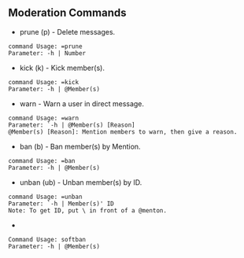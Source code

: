 ## Moderation Commands
- prune (p) - Delete messages.
```This command is for deleting messages.
command Usage: =prune
Parameter: -h | Number
```

- kick (k) - Kick member(s).
```This command is for kicking members.
command Usage: =kick
Parameter: -h | @Member(s)
```
- warn - Warn a user in direct message.
```This command is for banning members.
command Usage: =warn
Parameter: `-h | @Member(s) [Reason]
@Member(s) [Reason]: Mention members to warn, then give a reason.
```

- ban (b) - Ban member(s) by Mention.
```This command is for banning members.
command Usage: =ban
Parameter: -h | @Member(s)
```

- unban (ub) - Unban member(s) by ID.
```This command is for unbanning members.
command Usage: =unban
Parameter: `-h | Member(s)' ID
Note: To get ID, put \ in front of a @menton.
```

- 
```Soft ban is ban and immediately unban a member to kick and clean up the member's message.
Command Usage: softban
Parameter: -h | @Member(s)
```